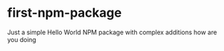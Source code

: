 
# first-npm-package
Just a simple Hello World NPM package
with complex additions 
how are you doing 